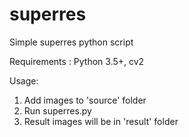 # superres
Simple superres python script

Requirements : Python 3.5+, cv2

Usage:
1. Add images to 'source' folder
2. Run superres.py
3. Result images will be in 'result' folder
